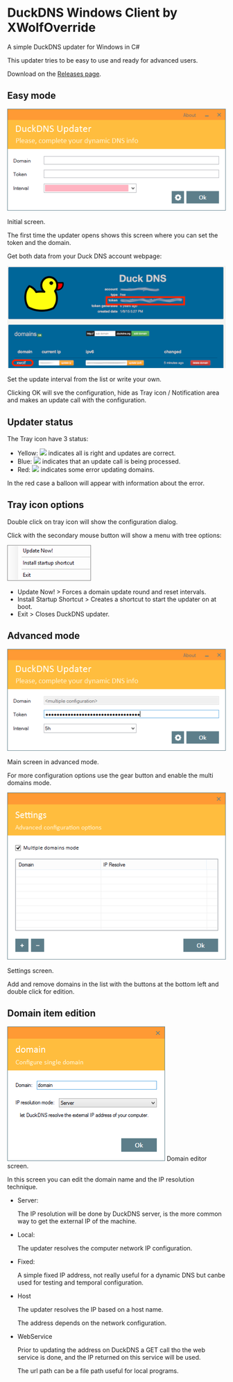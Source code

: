 # DuckDNS Windows Client by XWolfOverride
A simple DuckDNS updater for Windows in C#

This updater tries to be easy to use and ready for advanced users.

Download on the [Releases page](https://github.com/XWolfOverride/DuckDNS/releases).

## Easy mode
![](res/cap/21-main.png)

Initial screen.

The first time the updater opens shows this screen where you can set the token and the domain.

Get both data from your Duck DNS account webpage:

![](res/cap/DuckDNS-page.png)

Set the update interval from the list or write your own.

Clicking OK will sve the configuration, hide as Tray icon / Notification area and makes an update call with the configuration.

## Updater status
The Tray icon have 3 status:

* Yellow: ![](res/tray.ico) indicates all is right and updates are correct.
* Blue: ![](res/tray_checking.ico) indicates that an update call is being processed.
* Red: ![](res/tray_error.ico) indicates some error updating domains.

In the red case a balloon will appear with information about the error.

## Tray icon options

Double click on tray icon will show the configuration dialog.

Click with the secondary mouse button will show a menu with tree options:

![](res/cap/21-menu.png)

* Update Now! > Forces a domain update round and reset intervals.
* Install Startup Shortcut > Creates a shortcut to start the updater on at boot.
* Exit > Closes DuckDNS updater.

## Advanced mode

![](res/cap/21-advanced.png)

Main screen in advanced mode.

For more configuration options use the gear button and enable the multi domains mode.

![](res/cap/21-settings.png)

Settings screen.

Add and remove domains in the list with the buttons at the bottom left and double click for edition.

## Domain item edition

![](res/cap/21-edition.png)
Domain editor screen.

In this screen you can edit the domain name and the IP resolution technique.

* Server:

	The IP resolution will be done by DuckDNS server, is the more common way to get the external IP of the machine.

* Local:

	The updater resolves the computer network IP configuration.

* Fixed:

	A simple fixed IP address, not really useful for a dynamic DNS but canbe used for testing and temporal configuration.

* Host

	The updater resolves the IP based on a host name.
	
	The address depends on the network configuration.
	
* WebService

	Prior to updating the address on DuckDNS a GET call tho the web service is done, and the IP returned on this service will be used.
	
	The url path can be a file path useful for local programs.
